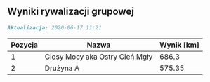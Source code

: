 ## Wyniki rywalizacji grupowej

```markdown
Aktualizacja: 2020-06-17 11:21
```

Pozycja | Nazwa | Wynik [km] |
------------ | -------------  | -------------
 1 |Ciosy Mocy aka Ostry Cień Mgły | 686.3 
 2 |Drużyna A | 575.35